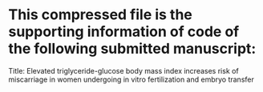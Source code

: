 # This compressed file is the supporting information of code of the following submitted manuscript:

Title: Elevated triglyceride-glucose body mass index increases risk of miscarriage in women undergoing in vitro fertilization and embryo transfer
